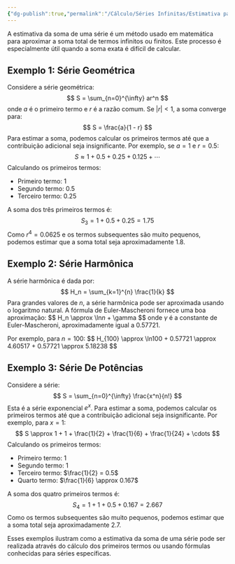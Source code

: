 ```yaml
---
{"dg-publish":true,"permalink":"/Cálculo/Séries Infinitas/Estimativa para a Soma de uma Série/","dgPassFrontmatter":true,"created":"2025-03-19T09:00:56.315-03:00"}
---
```



A estimativa da soma de uma série é um método usado em matemática para aproximar a soma total de termos infinitos ou finitos. Este processo é especialmente útil quando a soma exata é difícil de calcular.

## Exemplo 1: Série Geométrica

Considere a série geométrica:
$$
S = \sum_{n=0}^{\infty} ar^n
$$
onde $a$ é o primeiro termo e $r$ é a razão comum. Se $|r| < 1$, a soma converge para:
$$
S = \frac{a}{1 - r}
$$
Para estimar a soma, podemos calcular os primeiros termos até que a contribuição adicional seja insignificante. Por exemplo, se $a = 1$ e $r = 0.5$:
$$
S \approx 1 + 0.5 + 0.25 + 0.125 + \cdots
$$
Calculando os primeiros termos:

- Primeiro termo: $1$
- Segundo termo: $0.5$
- Terceiro termo: $0.25$

A soma dos três primeiros termos é:
$$
S_3 = 1 + 0.5 + 0.25 = 1.75
$$
Como $r^4 = 0.0625$ e os termos subsequentes são muito pequenos, podemos estimar que a soma total seja aproximadamente $1.8$.

## Exemplo 2: Série Harmônica

A série harmônica é dada por:
$$
H_n = \sum_{k=1}^{n} \frac{1}{k}
$$
Para grandes valores de $n$, a série harmônica pode ser aproximada usando o logaritmo natural. A fórmula de Euler-Mascheroni fornece uma boa aproximação:
$$
H_n \approx \ln$n$ + \gamma
$$
onde $\gamma$ é a constante de Euler-Mascheroni, aproximadamente igual a $0.57721$.

Por exemplo, para $n = 100$:
$$
H_{100} \approx \ln$100$ + 0.57721 \approx 4.60517 + 0.57721 \approx 5.18238
$$
## Exemplo 3: Série De Potências

Considere a série:
$$
S = \sum_{n=0}^{\infty} \frac{x^n}{n!}
$$
Esta é a série exponencial $e^x$. Para estimar a soma, podemos calcular os primeiros termos até que a contribuição adicional seja insignificante. Por exemplo, para $x = 1$:
$$
S \approx 1 + 1 + \frac{1}{2} + \frac{1}{6} + \frac{1}{24} + \cdots
$$
Calculando os primeiros termos:

- Primeiro termo: $1$
- Segundo termo: $1$
- Terceiro termo: $\frac{1}{2} = 0.5$
- Quarto termo: $\frac{1}{6} \approx 0.167$

A soma dos quatro primeiros termos é:
$$
S_4 = 1 + 1 + 0.5 + 0.167 = 2.667
$$
Como os termos subsequentes são muito pequenos, podemos estimar que a soma total seja aproximadamente $2.7$.

Esses exemplos ilustram como a estimativa da soma de uma série pode ser realizada através do cálculo dos primeiros termos ou usando fórmulas conhecidas para séries específicas.
